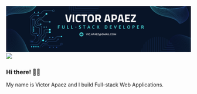 <img src="./images/github-banner.png">
<a src="https://www.linkedin.com/in/victor-apaez
">
  <img src="https://img.shields.io/badge/LinkedIn-blue?style=flat&logo=linkedin&labelColor=blue" />
</a>

### Hi there! 👋🏼

My name is Victor Apaez and I build Full-stack Web Applications.
